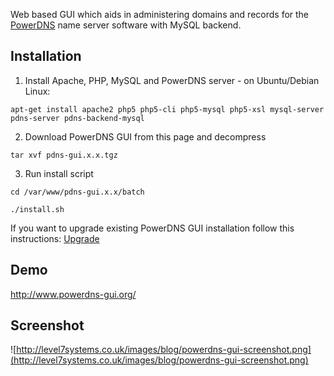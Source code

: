 Web based GUI which aids in administering domains and records for the [PowerDNS](http://www.powerdns.com/) name server software with MySQL backend.

## Installation ##

1. Install Apache, PHP, MySQL and PowerDNS server - on Ubuntu/Debian Linux:
```
apt-get install apache2 php5 php5-cli php5-mysql php5-xsl mysql-server pdns-server pdns-backend-mysql
```

2. Download PowerDNS GUI from this page and decompress
```
tar xvf pdns-gui.x.x.tgz
```

3. Run install script
```
cd /var/www/pdns-gui.x.x/batch

./install.sh
```

If you want to upgrade existing PowerDNS GUI installation follow this instructions: [Upgrade](Upgrade.md)

## Demo ##
http://www.powerdns-gui.org/


## Screenshot ##
![http://level7systems.co.uk/images/blog/powerdns-gui-screenshot.png](http://level7systems.co.uk/images/blog/powerdns-gui-screenshot.png)
